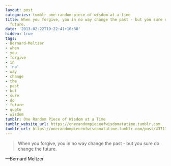 ```yaml
---
layout: post
categories: tumblr one-random-piece-of-wisdom-at-a-time
title: When you forgive, you in no way change the past - but you sure do change the
  future.
date: '2013-02-22T19:22:41+10:30'
hidden: true
tags:
- Bernard-Meltzer
- when
- you
- forgive
- in
- 'no'
- way
- change
- the
- past
- but
- sure
- do
- future
- quote
- wisdom
tumblr: One Random Piece of Wisdom at a Time
tumblr_website_url: https://onerandompieceofwisdomatatime.tumblr.com
tumblr_url: https://onerandompieceofwisdomatatime.tumblr.com/post/43713127539/when-you-forgive-you-in-no-way-change-the-past
---
```

> When you forgive, you in no way change the past - but you sure do change the future.

—Bernard Meltzer
